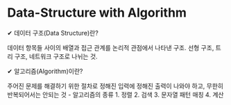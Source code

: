 # Data-Structure with Algorithm 

✔ 데이터 구조(Data Structure)란?

  데이터 항목들 사이의 배열과 접근 관계를 논리적 관점에서 나타낸 구조. 선형 구조, 트리 구조, 네트워크 구조로 나뉘는 것.

✔ 알고리즘(Algorithm)이란?
  
  주어진 문제를 해결하기 위한 절차로 정해진 입력에 정해진 출력이 나와야 하고, 무한히 반복되어서는 안되는 것
    - 알고리즘의 종류
      1. 정렬
      2. 검색
      3. 문자열 패턴 매칭
      4. 계산
